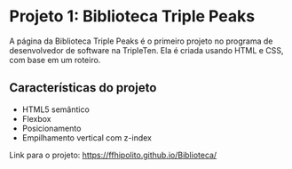 # Projeto 1: Biblioteca Triple Peaks

A página da Biblioteca Triple Peaks é o primeiro projeto no programa de desenvolvedor de software na TripleTen. Ela é criada usando HTML e CSS, com base em um roteiro.

## Características do projeto

- HTML5 semântico
- Flexbox
- Posicionamento
- Empilhamento vertical com z-index

Link para o projeto: https://ffhipolito.github.io/Biblioteca/
